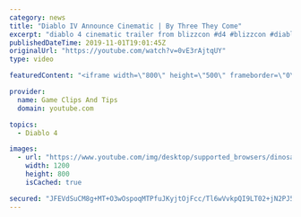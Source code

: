 ```yaml
---
category: news
title: "Diablo IV Announce Cinematic | By Three They Come"
excerpt: "diablo 4 cinematic trailer from blizzcon #d4 #blizzcon #diablo."
publishedDateTime: 2019-11-01T19:01:45Z
originalUrl: "https://youtube.com/watch?v=0vE3rAjtqUY"
type: video

featuredContent: "<iframe width=\"800\" height=\"500\" frameborder=\"0\" src=\"https://www.youtube.com/embed/0vE3rAjtqUY\" allow=\"accelerometer; autoplay; encrypted-media; gyroscope; picture-in-picture\" allowfullscreen></iframe>"

provider:
  name: Game Clips And Tips
  domain: youtube.com

topics:
  - Diablo 4

images:
  - url: "https://www.youtube.com/img/desktop/supported_browsers/dinosaur.png"
    width: 1200
    height: 800
    isCached: true

secured: "JFEVdSuCM8g+MT+O3wOspoqMTPfuJKyjtOjFcc/Tl6wVvkpQI9LT02+jN2PJ53kbUqCwSGyEUcElNvqHBbjhxv59zLOlvB0CFUBOAJr5Wt3RYby47YqyoQ+B6xEvSCH7+Pl+Xw73d1Zi+/DD/T8OoEpR6x24J+KTalU9zG9li9AT6C5XlSl+yZm6ZnT12KA6vAs2OZTvuuWefKTbWPdv8zIEHACLzjeWVhZIwWYEUauTQQkLHsJqgCDxbsu4HWLfbvBO5iKnwofY62CMykM7seObd7FXn8W5q9a0edNwKhX1GHbE5J8agGnT0WtkWiYZxe6CwX6DJst/UPmxfoOagBLJsiZGfGXe6k+j/fK93bTEuOEJDW4MCgARb/Kbtz37FaFanIA3vUTrLnnNIPU0MQ==;wk1FmC+OK/M9g5Mhm57nYQ=="
---
```


